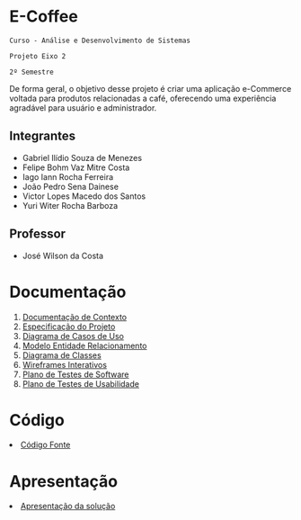 # E-Coffee

`Curso - Análise e Desenvolvimento de Sistemas`

`Projeto Eixo 2`

`2º Semestre`

De forma geral, o objetivo desse projeto é criar uma aplicação e-Commerce voltada para produtos relacionadas a café, oferecendo uma experiência agradável para usuário e administrador.

## Integrantes

- Gabriel Ilídio Souza de Menezes
- Felipe Bohm Vaz Mitre Costa
- Iago Iann Rocha Ferreira
- João Pedro Sena Dainese
- Victor Lopes Macedo dos Santos
- Yuri Witer Rocha Barboza

## Professor

- José Wilson da Costa

# Documentação

<ol>
<li><a href="docs/1-Documentação de Contexto.md"> Documentação de Contexto</a></li>
<li><a href="docs/2-Especificação do Projeto.md"> Especificação do Projeto</a></li>
<li><a href="docs/3-Diagrama de Casos de Uso.md"> Diagrama de Casos de Uso</a></li>
<li><a href="docs/4-Modelo ER e Esquema Relacional.md"> Modelo Entidade Relacionamento</a></li>
<li><a href="docs/5-Diagrama de Classes.md"> Diagrama de Classes</a></li>
<li><a href="docs/6-Wireframes Interativos.md"> Wireframes Interativos</a></li>
<li><a href="docs/7-Plano de Testes de Software.md"> Plano de Testes de Software</a></li>
<li><a href="docs/8-Wireframes Interativos.md"> Plano de Testes de Usabilidade</a></li>
</ol>

# Código

<li><a href="src"> Código Fonte</a></li>

# Apresentação

<li><a href=""> Apresentação da solução</a></li>
